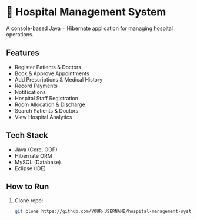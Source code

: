 # 🏥 Hospital Management System

A console-based Java + Hibernate application for managing hospital operations.

## Features
- Register Patients & Doctors
- Book & Approve Appointments
- Add Prescriptions & Medical History
- Record Payments
- Notifications
- Hospital Staff Registration
- Room Allocation & Discharge
- Search Patients & Doctors
- View Hospital Analytics

## Tech Stack
- Java (Core, OOP)
- Hibernate ORM
- MySQL (Database)
- Eclipse (IDE)

## How to Run
1. Clone repo:
   ```bash
   git clone https://github.com/YOUR-USERNAME/hospital-management-system.git
